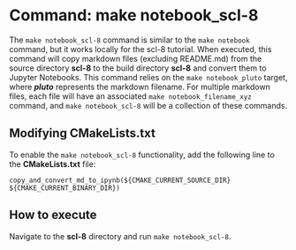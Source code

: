 
# Command: make notebook_scl-8
  
The `make notebook_scl-8` command is similar to the `make notebook` command, but it works locally for the scl-8 tutorial. When executed, this command will copy markdown files (excluding README.md) from the source directory **scl-8** to the build directory **scl-8** and convert them to Jupyter Notebooks. This command relies on the `make notebook_pluto` target, where ***pluto*** represents the markdown filename. For multiple markdown files, each file will have an associated `make notebook_filename_xyz` command, and `make notebook_scl-8` will be a collection of these commands.

## Modifying CMakeLists.txt
To enable the `make notebook_scl-8` functionality, add the following line to the **CMakeLists.txt** file:
```
copy_and_convert_md_to_ipynb(${CMAKE_CURRENT_SOURCE_DIR} ${CMAKE_CURRENT_BINARY_DIR})
```

## How to execute
Navigate to the **scl-8** directory and run `make notebook_scl-8`.
